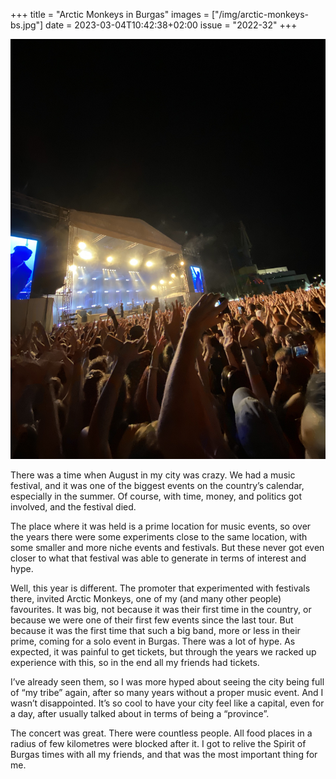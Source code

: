 +++
title       = "Arctic Monkeys in Burgas"
images      = ["/img/arctic-monkeys-bs.jpg"]
date        = 2023-03-04T10:42:38+02:00
issue       = "2022-32"
+++

![Concert stage at night](/img/arctic-monkeys-bs.jpg)

There was a time when August in my city was crazy. We had a music festival, and it was one of the biggest events on the country’s calendar, especially in the summer. Of course, with time, money, and politics got involved, and the festival died.

The place where it was held is a prime location for music events, so over the years there were some experiments close to the same location, with some smaller and more niche events and festivals. But these never got even closer to what that festival was able to generate in terms of interest and hype.

Well, this year is different. The promoter that experimented with festivals there, invited Arctic Monkeys, one of my (and many other people) favourites. It was big, not because it was their first time in the country, or because we were one of their first few events since the last tour. But because it was the first time that such a big band, more or less in their prime, coming for a solo event in Burgas. There was a lot of hype. As expected, it was painful to get tickets, but through the years we racked up experience with this, so in the end all my friends had tickets.

I’ve already seen them, so I was more hyped about seeing the city being full of “my tribe” again, after so many years without a proper music event. And I wasn’t disappointed. It’s so cool to have your city feel like a capital, even for a day, after usually talked about in terms of being a “province”.

The concert was great. There were countless people. All food places in a radius of few kilometres were blocked after it. I got to relive the Spirit of Burgas times with all my friends, and that was the most important thing for me.

